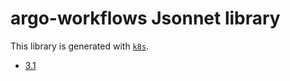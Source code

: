 # argo-workflows Jsonnet library

This library is generated with [`k8s`](https://github.com/jsonnet-libs/k8s).

- [3.1](3.1/README.md)
